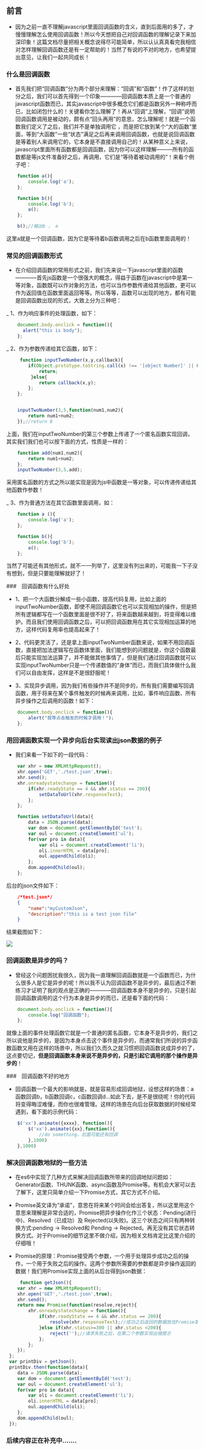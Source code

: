 ## 前言

* 因为之前一直不理解javascript里面回调函数的含义，直到后面用的多了，才慢慢理解怎么使用回调函数！所以今天想把自己对回调函数的理解记录下来加深印象！这篇文档尽量把相关概念说得尽可能简单，所以认认真真看完我相信对怎样理解回调函数还是有一定帮助的！当然了有说的不对的地方，也希望提出意见，让我们一起共同成长！

### 什么是回调函数

* 首先我们把“回调函数”分为两个部分来理解：“回调”和“函数”！作了这样的划分之后，我们可以首先得到一个印象————回调函数本质上是一个普通的javascript函数而已，其实javascript中很多概念它们都是函数另外一种称呼而已，比如闭包什么的！关键看你怎么理解了！再从“回调”上理解，“回调”说明回调函数调用是被动的，颇有点“回头再用”的意思，怎么理解呢！就是一个函数我们定义了之后，我们并不是单独调用它 ，而是把它放到某个“大的函数”里面，等到“大函数”一些“状态”满足之后再来调用回调函数，也就是说回调函数是等着别人来调用它的，它本身是不直接调用自己的！从某种意义上来说，javascript里面所有函数都是回调函数，因为你可以这样理解———所有的函数都是等js文件准备好之后，再调用，它们是“等待着被动调用的”！来看个例子吧：

```javascript
	function a(){
		console.log('a');
	};

	function b(){
		console.log('b');
		a();
	};

	b();//输出b ， a
```

这里a就是一个回调函数，因为它是等待着b函数调用之后在b函数里面调用的！

### 常见的回调函数形式

* 在介绍回调函数的常用形式之前，我们先来说一下javascript里面的函数————首先js函数是一个很强大的概念，得益于函数在javascript中是第一等对象，函数既可以作对象的方法，也可以当作参数传递给其他函数，更可以作为返回值在函数里面返回等等。所以等等，函数可以出现的地方，都有可能是回调函数出现的形式，大致上分为三种吧：

_ 1、作为响应事件的处理函数，如下：

```javascript
	document.body.onclick = function(){
	  alert("this is body");
	};
```

_ 2、作为参数传递给其它函数，如下：

```javascript
	 function inputTwoNumber(x,y,callback){
	 	if(Object.prototype.toString.call(x) !== '[object Number]' || Object.prototype.toString.call(y) !== '[object Number]'){
		 	return;
		 }else{
		 	return callback(x,y);
		};
	};


	inputTwoNumber(3,5,function(num1,num2){
		return num1+num2;
	});//return 8
```

上面，我们在inputTwoNumber的第三个参数上传递了一个匿名函数实现回调，其实我们我们也可以按下面的方式，性质是一样的：

```javascript
	function add(num1,num2){
		return num1+num2;
	};
	inputTwoNumber(3,5,add);
```

采用匿名函数的方式之所以能实现是因为js中函数是一等对象，可以传递传递给其他函数作参数！

_ 3、作为普通方法在其它函数里面调用，如：

```javascript
	function a (){
		console.log('a');
	};

	function b(){
		console.log('b');
		a();
	};
```

当然了可能还有其他形式，就不一一列举了，这里没有列出来的，可能我一下子没有想到，但是只要能理解就好了！

###　回调函数有什么好处

* 1、把一个大函数分解成一些小函数，提高代码复用，比如上面的inputTwoNumber函数，即使不用回调函数它也可以实现相加的操作，但是把所有逻辑都写在一个函数里面是很不好了，将来函数越来越到，将变得难以维护。而且我们使用回调函数之后，可以把回调函数用在其它实现相加运算的地方，这样代码复用率也提高起来了！

* 2、代码更灵活了，还是拿上面inputTwoNumber函数来说，如果不用回调函数，直接把加法逻辑写在函数体里面，我们能想到的问题就是，你这个函数最后只能实现加法运算了，并不能做其他事情了，但是我们通过回调函数就可以实现inputTwoNumber只是一个传递数值的“身体”而已，而我们具体做什么我们可以自由发挥，这样是不是很舒服呢！

* 3、实现异步调用，因为我们有些操作并不是同步的，所有我们需要编写回调函数，用于将来在某个事件触发的时候再来调用，比如，事件响应函数、所有异步操作之后调用的函数！如下：

```javascript
	document.body.onclick = function(){
		alert("我等点击触发的时候才调用！");
	};
```

### 用回调函数实现一个异步向后台实现读出json数据的例子

* 我们来看一下如下的一段代码：

```javascript
	var xhr = new XMLHttpRequest();
	xhr.open('GET','./test.json',true);
	xhr.send();
	xhr.onreadystatechange = function(){
		if(xhr.readyState == 4 && xhr.status == 200){
			setDataToUrl(xhr.responseText);
		};
	};

	function setDataToUrl(data){
		data = JSON.parse(data);
		var dom = document.getElementById('test');
		var oul = document.createElement('ul');
		for(var pro in data){
			var oli = document.createElement('li');
			oli.innerHTML = data[pro];
			oul.appendChild(oli);
		};
		dom.appendChild(oul);
	};
```

后台的json文件如下：

```json
	/*test.json*/
	{
		"name":"myCustomJson",
		"description":"this is a test json file"
	}
```

结果截图如下：

![](https://github.com/woai30231/JavascriptDetails/blob/master/image/6_1.png)

### 回调函数是异步的吗？

* 曾经这个问题困扰我很久，因为我一直理解回调函数就是一个函数而已，为什么很多人是它是异步的呢！所以我不认为回调函数不是异步的，最后通过不断练习才证明了我的观点是正确的————回调函数本身不是异步的，只是引起回调函数调用的这个行为本身是异步的而已，还是看下面的代码：

```javascript
	document.body.onclick = function(){
		console.log("回调函数");
	};
```

就像上面的事件处理函数它就是一个普通的匿名函数，它本身不是异步的，我们之所以说他是异步的，是因为本身点击这个事件是异步的，而通常我们所说的异步函数函数又用在这样的场景中，所以我们久而久之就习惯把回调函数说成异步的了，这点要切记，**但是回调函数本身来说不是异步的，只是引起它调用的那个操作是异步的**！

###　回调函数不好的地方

* 回调函数一个最大的影响就是，就是容易形成回调地狱，设想这样的场景：a函数回调b，b函数回调c，c函数回调d...如此下去，是不是很绕呢！你的代码将变得晦涩难懂，而你也很难管理。这样的场景在向后台获取数据的时候经常遇到，看下面的示例代码：

```javascript
	$('xx').animate({xxxx}, function(){
	    $('xx').animate({xx},function(){
	        //do something，后面可能还有回调
	    },1000)
	},1000)
```

### 解决回调函数地狱的一些方法

* 在es6中实现了几种方式来解决回调函数所带来的回调地狱问题如：Generator函数、THUNK函数、async函数及Promise等。有机会大家可以去了解下，这里只简单介绍一下Promise方式，其它方式不介绍。

* Promise英文译为“承诺”，意思在将来某个时间会给出答复，所以这里用这个意思来理解是非常合适的，Promise把异步操作化作三个状态：Pending(进行中)、Resolved（已成功）及 Rejected(以失败)。这三个状态之间只有两种转换方式:pending -> Resolved和 Pending -> Rejected。再无没有其它状态转换方式。对于Promise的细节这里不做介绍，因为相关文档肯定比这里介绍的仔细哦！

* Promise的原理：Promise接受两个参数，一个用于处理异步成功之后的操作，一个用于失败之后的操作。这两个参数所需要的参数都是异步操作返回的数据！我们用Promise实现上面的从后台得到json数据：

```javascript
	 function getJson(){
 	var xhr = new XMLHttpRequest();
 	xhr.open('GET','./test.json',true);
 	xhr.send();
 	return new Promise(function(resolve,reject){
 		xhr.onreadystatechange = function(){
 			if(xhr.readyState == 4 && xhr.status == 200){
 				resolve(xhr.responseText);//成功之后返回的数据放在Promise第一个参数里面
 			}else if(xhr.status>=300 || xhr.status <200){
 				reject('');//请求失败之后，在第二个参数实现出错提示
 			};
 		};
 	});
 };
 var printDiv = getJson();
 printDiv.then(function(data){
 	data = JSON.parse(data);
 	var dom = document.getElementById('test');
 	var oul = document.createElement('ul');
 	for(var pro in data){
 		var oli = document.createElement('li');
 		oli.innerHTML = data[pro];
 		oul.appendChild(oli);
 	};
 	dom.appendChild(oul);
 });
```

### 后续内容正在补充中.......




